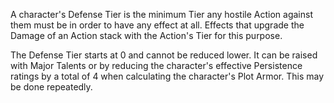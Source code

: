 A character's Defense Tier is the minimum Tier any hostile Action against them must be in order to have any effect at all. Effects that upgrade the Damage of an Action stack with the Action's Tier for this purpose.

The Defense Tier starts at 0 and cannot be reduced lower. It can be raised with Major Talents or by reducing the character's effective Persistence ratings by a total of 4 when calculating the character's Plot Armor. This may be done repeatedly.
